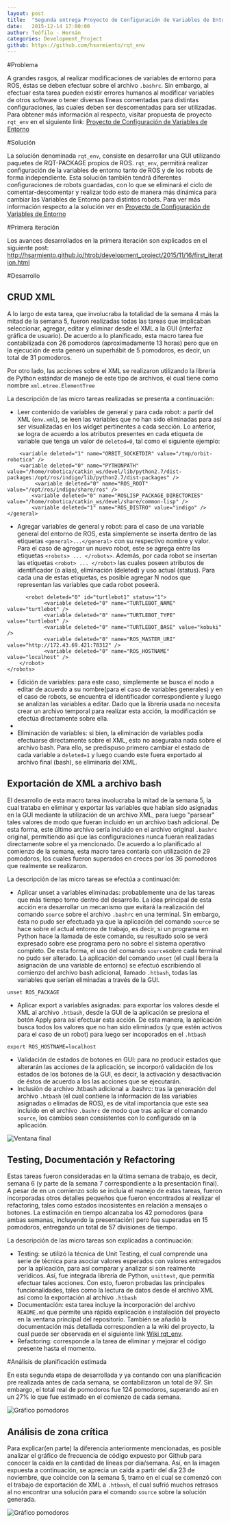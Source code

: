 ```yaml
---
layout: post
title:  "Segunda entrega Proyecto de Configuración de Variables de Entorno"
date:   2015-12-14 17:00:00
author: Teófilo - Hernán
categories: Development_Project
github: https://github.com/hsarmiento/rqt_env
---
```


#Problema

A grandes rasgos, al realizar modificaciones de variables de entorno para ROS, éstas se deben efectuar sobre el archivo `.bashrc`. Sin embargo, al efectuar esta tarea pueden existir errores humanos al modificar variables de otros software o tener diversas líneas comentadas para distintas configuraciones, las cuales deben ser descomentadas para ser utilizadas. Para obtener más información al respecto, visitar propuesta de proyecto `rqt_env` en el siguiente link: [Proyecto de Configuración de Variables de Entorno](http://hsarmiento.github.io/htrob/planning_project/2015/10/26/project.html)

#Solución

La solución denominada `rqt_env`, consiste en desarrollar una GUI utilizando paquetes de RQT-PACKAGE propios de ROS. `rqt_env`, permitirá realizar configuración de la variables de entorno tanto de ROS y de los robots de forma independiente. Esta solución también tendrá diferentes configuraciones de robots guardadas,  con lo que se eliminará el ciclo de comentar-descomentar y realizar todo esto de manera más dinámica para cambiar las Variables de Entorno para distintos robots.
Para ver más información respecto a la solución ver en [Proyecto de Configuración de Variables de Entorno](http://hsarmiento.github.io/htrob/planning_project/2015/10/26/project.html#solucin )

#Primera iteración

Los avances desarrollados en la primera iteración son explicados en el siguiente post: http://hsarmiento.github.io/htrob/development_project/2015/11/16/first_iteration.html

#Desarrollo

## CRUD XML
A lo largo de esta tarea, que involucraba la totalidad de la semana 4 más la mitad de la semana 5, fueron realizadas todas las tareas que implicaban seleccionar, agregar, editar y eliminar desde el XML a la GUI (interfaz gráfica de usuario). De acuerdo a lo planificado, esta macro tarea fue contabilizada con 26 pomodoros (aproximadamente 13 horas) pero que en la ejecución de esta generó un superhábit de 5 pomodoros, es decir, un total de 31 pomodoros.

Por otro lado, las acciones sobre el XML se realizaron utilizando la librería de Python estándar de manejo de este tipo de archivos, el cual tiene como nombre `xml.etree.ElementTree`

La descripción de las micro tareas realizadas se presenta a continuación:

* Leer contenido de variables de general y para cada robot: a partir del XML (`env.xml`), se leen las variables que no han sido eliminadas para así ser visualizadas en los widget pertinentes a cada sección. Lo anterior, se logra de acuerdo a los atributos presentes en cada etiqueta de variable que tenga un valor de `deleted=0`, tal como el siguiente ejemplo:


```<general>      
	<variable deleted="1" name="ORBIT_SOCKETDIR" value="/tmp/orbit-robotica" />		
	<variable deleted="0" name="PYTHONPATH" value="/home/robotica/catkin_ws/devel/lib/python2.7/dist-packages:/opt/ros/indigo/lib/python2.7/dist-packages" />
	     <variable deleted="0" name="ROS_ROOT" value="/opt/ros/indigo/share/ros" />	
		<variable deleted="0" name="ROSLISP_PACKAGE_DIRECTORIES" value="/home/robotica/catkin_ws/devel/share/common-lisp" />	
		<variable deleted="1" name="ROS_DISTRO" value="indigo" />	
</general>
```


* Agregar variables de general y robot: para el caso de una variable general del entorno de ROS, esta simplemente se inserta dentro de las etiquetas `<general>...</general>` con su respectivo nombre y valor. Para el caso de agregar un nuevo robot, este se agrega entre las etiquetas `<robots> ... </robots>`. Además, por cada robot se insertan las etiquetas `<robot> ... </robot>` las cuales poseen atributos de identificador (o alias), eliminación (deleted) y uso actual (status). Para cada una de estas etiquetas, es posible agregar N nodos que representan las variables que cada robot poseerá. 

```<robots>
	  <robot deleted="0" id="turtlebot1" status="1">
			<variable deleted="0" name="TURTLEBOT_NAME" value="turtlebot" />
			<variable deleted="0" name="TURTLEBOT_TYPE" value="turtlebot" />
			<variable deleted="0" name="TURTLEBOT_BASE" value="kobuki" />
			<variable deleted="0" name="ROS_MASTER_URI" value="http://172.43.69.421:78312" />
			<variable deleted="0" name="ROS_HOSTNAME" value="localhost" />
    </robot>
</robots>
```
* Edición de variables: para este caso, simplemente se busca el nodo a editar de acuerdo a su nombre(para el caso de variables generales) y en el caso de robots, se encuentra el identificador correspondiente y luego se analizan las variables a editar. Dado que la librería usada no necesita crear un archivo temporal para realizar esta acción, la modificación se efectúa directamente sobre ella.
* 
* Eliminación de variables: si bien, la eliminación de variables podía efectuarse directamente sobre el XML, esto no aseguraba nada sobre el archivo bash. Para ello, se predispuso primero cambiar el estado de cada variable a `deleted=1` y luego cuando este fuera exportado al archivo final (bash), se eliminaría del XML.



## Exportación de XML a  archivo bash

El desarrollo de esta macro tarea involucraba la mitad de la semana 5, la cual trataba en eliminar y exportar las variables que habían sido asignadas en la GUI mediante la utilización de un archivo XML, para luego "parsear" tales valores de modo que fueran incluido en un archivo bash adicional. De esta forma, este último archivo sería incluido en el archivo original `.bashrc` original, permitiendo así que las configuraciones nunca fueran realizadas directamente sobre el ya mencionado. De acuerdo a lo planificado al comienzo de la semana, esta macro tarea contaría con utilización de 29 pomodoros, los cuales fueron superados en creces por los 36 pomodoros que realmente se realizaron.

La descripción de las micro tareas se efectúa a continuación:

* Aplicar unset a variables eliminadas: probablemente una de las tareas que más tiempo tomo dentro del desarrollo. La idea principal de esta acción era desarrollar un mecanismo que evitará la realización del comando `source` sobre el archivo `.bashrc` en una terminal. Sin embargo, ésta no pudo ser efectuada ya que la aplicación del comando `source` se hace sobre el actual entorno de trabajo, es decir, si un programa en Python hace la llamada de este comando, su resultado solo se verá expresado sobre ese programa pero no sobre el sistema operativo completo. De esta forma, el uso del comando `source`sobre cada terminal no pudo ser alterado. La aplicación del comando `unset` (el cual libera la asignación de una variable de entorno) se efectuó escribiendo al comienzo del archivo bash adicional, llamado `.htbash`, todas las variables que serían eliminadas a través de la GUI.
```
unset ROS_PACKAGE
```

* Aplicar export a variables asignadas: para exportar los valores desde el XML al archivo `.htbash`, desde la GUI de la aplicación se presiona el botón Apply para así efectuar esta acción. De esta manera, la aplicación busca todos los valores que no han sido eliminados (y que estén activos para el caso de un robot) para luego ser incoporados en el `.htbash`
```
export ROS_HOSTNAME=localhost
```
* Validación de estados de botones en GUI: para no producir estados que alterarán las acciones de la aplicación, se incorporó validación de los estados de los botones de la GUI, es decir, la activación y desactivación de éstos de acuerdo a los las acciones que se ejecutarán.
* Inclusión de archivo .htbash adicional a .bashrc: tras la generación del archivo `.htbash` (el cual contiene la información de las variables asignadas o elimadas de ROS), es de vital importancia que este sea incluido en el archivo `.bashrc` de modo que tras aplicar el comando `source`, los cambios sean consistentes con lo configurado en la aplicación.

![Ventana final]({{site.baseurl}}/assets/project/window_env.png)

## Testing, Documentación y Refactoring
Estas tareas fueron consideradas en la última semana de trabajo, es decir, semana 6 (y parte de la semana 7 correspondiente a la presentación final). A pesar de en un comienzo solo se incluía el manejo de estas tareas, fueron incorporadas otros detalles pequeños que fueron encontrados al realizar el refactoring, tales como estados incosistentes en relación a mensajes o botones. La estimación en tiempo alcanzaba los 42 pomodoros (para ambas semanas, incluyendo la presentación) pero fue superadas en 15 pomodoros, entregando un total de 57 divisiones de tiempo.

La descripción de las micro tareas son explicadas a continuación:

* Testing: se utilizó la técnica de Unit Testing, el cual comprende una serie de técnica para asociar valores esperados con valores entregados por la aplicación, para así comparar y analizar si son realmente verídicos. Así, fue integrada librería de Python, `unittest`, que permitía efectuar tales acciones. Con esto, fueron probadas las principales funcionalidades, tales como la lectura de datos desde el archivo XML así como la exportación al archivo `.htbash`
* Documentación: esta tarea incluye la incorporación del archivo `README.md` que permite una rápida explicación e instalación del proyecto en la ventana principal del repositorio. También se añadió la documentación más detallada correspondien a la wiki del proyecto, la cual puede ser observada en el siguiente link [Wiki rqt_env](https://github.com/hsarmiento/rqt_env/wiki).
* Refactoring: corresponde a la tarea de eliminar y mejorar el código presente hasta el momento.

#Análisis de planificación estimada

En esta segunda etapa de desarrollada y ya contando con una planificación pre realizada antes de cada semana, se contabilizaron un total de 97. Sin embargo, el total real de pomodoros fue 124 pomodoros, superando así en un 27% lo que fue estimado en el comienzo de cada semana. 

![Gráfico pomodoros]({{site.baseurl}}/assets/project/pomodoros.png)


## Análisis de zona crítica
Para explicar(en parte) la diferencia anteriormente mencionadas, es posible analizar el gráfico de frecuencia de código expuesto por Github para conocer la caída en la cantidad de líneas por día/semana. Así, en la imagen expuesta a continuación, se aprecia un caída a partir del día 23 de noviembre, que coincide con la semana 5, tramo en el cual se comenzó con el trabajo de exportación de XML a `.htbash`, el cual sufrió muchos retrasos al no encontrar una solución para el comando `source` sobre la solución generada.

![Gráfico pomodoros]({{site.baseurl}}/assets/project/frecuencia.png)




